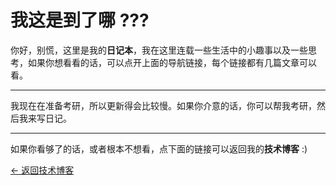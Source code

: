 # 我这是到了哪 ???

你好，别慌，这里是我的**日记本**，我在这里连载一些生活中的小趣事以及一些思考，如果你想看看的话，可以点开上面的导航链接，每个链接都有几篇文章可以看。

---

我现在在准备考研，所以更新得会比较慢。如果你介意的话，你可以帮我考研，然后我来写日记。

---

如果你看够了的话，或者根本不想看，点下面的链接可以返回我的**技术博客** :)

[<- 返回技术博客](https://zjh.asia/)